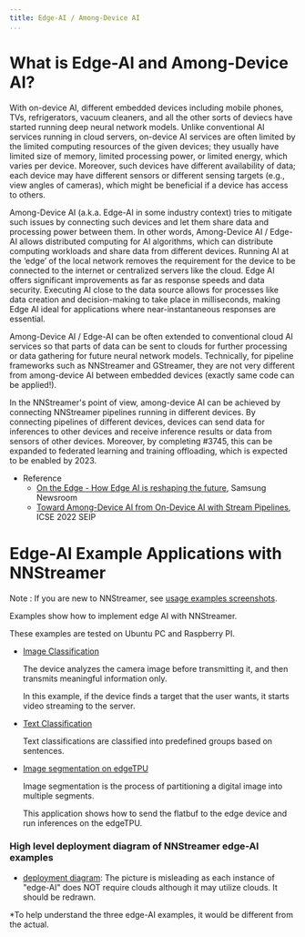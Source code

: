 ```yaml
---
title: Edge-AI / Among-Device AI
...
```


# What is Edge-AI and Among-Device AI?


With on-device AI, different embedded devices including mobile phones, TVs, refrigerators, vacuum cleaners, and all the other sorts of deviecs have started running deep neural network models.
Unlike conventional AI services running in cloud servers, on-device AI services are often limited by the limited computing resources of the given devices; they usually have limited size of memory, limited processing power, or limited energy, which varies per device.
Moreover, such devices have different availability of data; each device may have different sensors or different sensing targets (e.g., view angles of cameras), which might be beneficial if a device has access to others.


Among-Device AI (a.k.a. Edge-AI in some industry context) tries to mitigate such issues by connecting such devices and let them share data and processing power between them.
In other words, Among-Device AI / Edge-AI allows distributed computing for AI algorithms, which can distribute computing workloads and share data from different devices.
Running AI at the ‘edge’ of the local network removes the requirement for the device to be connected to the internet or centralized servers like the cloud.
Edge AI offers significant improvements as far as response speeds and data security.
Executing AI close to the data source allows for processes like data creation and decision-making to take place in milliseconds, making Edge AI ideal for applications where near-instantaneous responses are essential.


Among-Device AI / Edge-AI can be often extended to conventional cloud AI services so that parts of data can be sent to clouds for further processing or data gathering for future neural network models.
Technically, for pipeline frameworks such as NNStreamer and GStreamer, they are not very different from among-device AI between embedded devices (exactly same code can be applied!).


In the NNStreamer's point of view, among-device AI can be achieved by connecting NNStreamer pipelines running in different devices.
By connecting pipelines of different devices, devices can send data for inferences to other devices and receive inference results or data from sensors of other devices.
Moreover, by completing #3745, this can be expanded to federated learning and training offloading, which is expected to be enabled by 2023.


  * Reference
    - [On the Edge - How Edge AI is reshaping the future](https://www.samsung.com/semiconductor/newsroom/tech-trends/on-the-edge-how-edge-ai-is-reshaping-the-future/), Samsung Newsroom
    - [Toward Among-Device AI from On-Device AI with Stream Pipelines](https://arxiv.org/abs/2201.06026), ICSE 2022 SEIP


# Edge-AI Example Applications with NNStreamer
Note : If you are new to NNStreamer, see [usage examples screenshots](https://github.com/nnstreamer/nnstreamer/wiki/usage-examples-screenshots).

Examples show how to implement edge AI with NNStreamer.

These examples are tested on Ubuntu PC and Raspberry PI.

  * [Image Classification](https://github.com/nnstreamer/nnstreamer-example/tree/main/Tizen.platform/Tizen_IoT_ImageClassification)

    The device analyzes the camera image before transmitting it, and then transmits meaningful information only.

    In this example, if the device finds a target that the user wants, it starts video streaming to the server.
  * [Text Classification](https://github.com/nnstreamer/nnstreamer-example/tree/main/Tizen.platform/Tizen_IoT_text_classification_NonGUI)

    Text classifications are classified into predefined groups based on sentences.

  * [Image segmentation on edgeTPU](https://github.com/nnstreamer/nnstreamer-example/tree/main/bash_script/example_image_segmentation_tensorflow_lite)

    Image segmentation is the process of partitioning a digital image into multiple segments.

    This application shows how to send the flatbuf to the edge device and run inferences on the edgeTPU.


### High level deployment diagram of NNStreamer edge-AI examples

* [deployment diagram](./media/edgeai_diagram.png): The picture is misleading as each instance of "edge-AI" does NOT require clouds although it may utilize clouds. It should be redrawn.

*To help understand the three edge-AI examples, it would be different from the actual.
